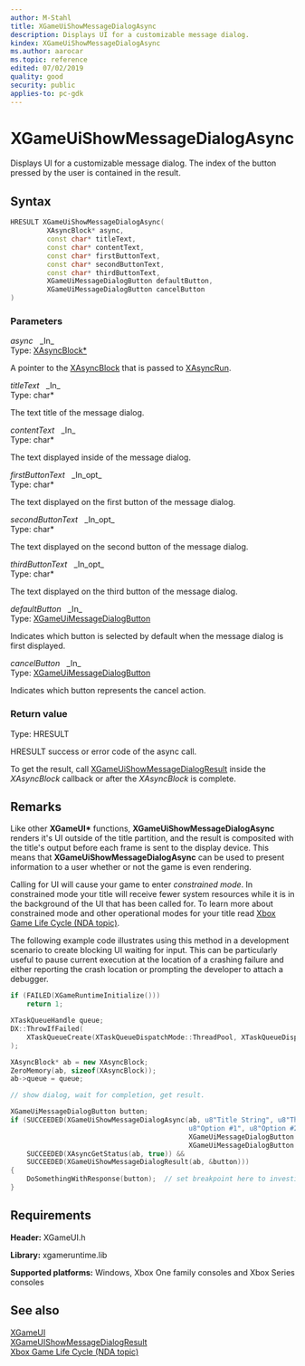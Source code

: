 ```yaml
---
author: M-Stahl
title: XGameUiShowMessageDialogAsync
description: Displays UI for a customizable message dialog.
kindex: XGameUiShowMessageDialogAsync
ms.author: aarocar
ms.topic: reference
edited: 07/02/2019
quality: good
security: public
applies-to: pc-gdk
---
```


# XGameUiShowMessageDialogAsync  

Displays UI for a customizable message dialog. The index of the button pressed by the user is contained in the result.

## Syntax  

```cpp
HRESULT XGameUiShowMessageDialogAsync(  
         XAsyncBlock* async,  
         const char* titleText,  
         const char* contentText,  
         const char* firstButtonText,  
         const char* secondButtonText,  
         const char* thirdButtonText,  
         XGameUiMessageDialogButton defaultButton,  
         XGameUiMessageDialogButton cancelButton  
)  
```  

### Parameters  

*async* &nbsp;&nbsp;\_In\_  
Type: [XAsyncBlock*](../../xasync/structs/xasyncblock.md)  

A pointer to the [XAsyncBlock](../../xasync/structs/xasyncblock.md) that is passed to [XAsyncRun](../../xasync/functions/xasyncrun.md).  

*titleText* &nbsp;&nbsp;\_In\_  
Type: char*  

The text title of the message dialog.

*contentText* &nbsp;&nbsp;\_In\_  
Type: char*  

The text displayed inside of the message dialog.

*firstButtonText* &nbsp;&nbsp;\_In\_opt\_  
Type: char*  

The text displayed on the first button of the message dialog.

*secondButtonText* &nbsp;&nbsp;\_In\_opt\_  
Type: char*  

The text displayed on the second button of the message dialog.

*thirdButtonText* &nbsp;&nbsp;\_In\_opt\_  
Type: char*  

The text displayed on the third button of the message dialog.

*defaultButton* &nbsp;&nbsp;\_In\_  
Type: [XGameUiMessageDialogButton](../enums/xgameuimessagedialogbutton.md)  

Indicates which button is selected by default when the message dialog is first displayed.

*cancelButton* &nbsp;&nbsp;\_In\_  
Type: [XGameUiMessageDialogButton](../enums/xgameuimessagedialogbutton.md)  

Indicates which button represents the cancel action.

### Return value

Type: HRESULT

HRESULT success or error code of the async call.

To get the result, call [XGameUiShowMessageDialogResult](xgameuishowmessagedialogresult.md) inside the *XAsyncBlock* callback or after the *XAsyncBlock* is complete.

## Remarks  

Like other **XGameUI\*** functions, **XGameUiShowMessageDialogAsync** renders it's UI outside of the title partition, and the result is composited with the title's output before each frame is sent to the display device. This means that **XGameUiShowMessageDialogAsync** can be used to present information to a user whether or not the game is even rendering.

Calling for UI will cause your game to enter *constrained mode*. In constrained mode your title will receive fewer system resources while it is in the background of the UI that has been called for. To learn more about constrained mode and other operational modes for your title read [Xbox Game Life Cycle (NDA topic)](../../../../system/overviews/xbox-game-life-cycle.md).

The following example code illustrates using this method in a development scenario to create blocking UI waiting for input. This can be particularly useful to pause current execution at the location of a crashing failure and either reporting the crash location or prompting the developer to attach a debugger.

```cpp
if (FAILED(XGameRuntimeInitialize()))  
    return 1;

XTaskQueueHandle queue;
DX::ThrowIfFailed(
    XTaskQueueCreate(XTaskQueueDispatchMode::ThreadPool, XTaskQueueDispatchMode::Immediate, &queue)  
);

XAsyncBlock* ab = new XAsyncBlock;
ZeroMemory(ab, sizeof(XAsyncBlock));
ab->queue = queue;

// show dialog, wait for completion, get result.

XGameUiMessageDialogButton button;
if (SUCCEEDED(XGameUiShowMessageDialogAsync(ab, u8"Title String", u8"This is content text",
                                            u8"Option #1", u8"Option #2", u8"Option #3",
                                            XGameUiMessageDialogButton::First,
                                            XGameUiMessageDialogButton::Third)) &&
    SUCCEEDED(XAsyncGetStatus(ab, true)) &&
    SUCCEEDED(XGameUiShowMessageDialogResult(ab, &button)))  
{
    DoSomethingWithResponse(button);  // set breakpoint here to investigate
}
```

## Requirements  

**Header:** XGameUI.h

**Library:** xgameruntime.lib  
  
**Supported platforms:** Windows, Xbox One family consoles and Xbox Series consoles  
  
## See also  
[XGameUI](../xgameui_members.md)  
[XGameUIShowMessageDialogResult](xgameuishowmessagedialogresult.md)  
[Xbox Game Life Cycle (NDA topic)](../../../../system/overviews/xbox-game-life-cycle.md)  